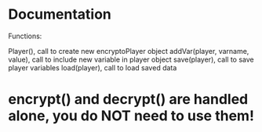 # Documentation

Functions:

Player(), call to create new encryptoPlayer object
addVar(player, varname, value), call to include new variable in player object
save(player), call to save player variables
load(player), call to load saved data

# encrypt() and decrypt() are handled alone, you do NOT need to use them!
